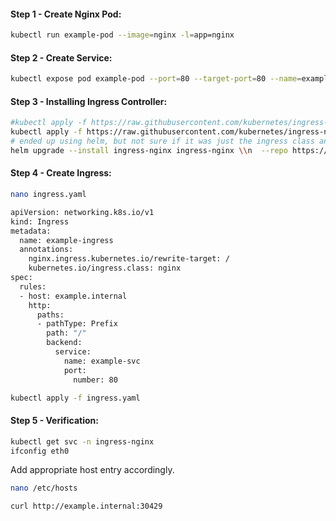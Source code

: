 
#### Step 1 - Create Nginx Pod:
```sh
kubectl run example-pod --image=nginx -l=app=nginx
```
#### Step 2 - Create Service:
```sh
kubectl expose pod example-pod --port=80 --target-port=80 --name=example-svc
```
#### Step 3 - Installing Ingress Controller:
```sh
#kubectl apply -f https://raw.githubusercontent.com/kubernetes/ingress-nginx/controller-v0.41.2/deploy/static/provider/baremetal/deploy.yaml
kubectl apply -f https://raw.githubusercontent.com/kubernetes/ingress-nginx/controller-v1.8.2/deploy/static/provider/baremetal/deploy.yaml
# ended up using helm, but not sure if it was just the ingress class annotation that I was always missing. 
helm upgrade --install ingress-nginx ingress-nginx \\n  --repo https://kubernetes.github.io/ingress-nginx \\n  --namespace ingress-nginx --create-namespace
```
#### Step 4 - Create Ingress:
```sh
nano ingress.yaml
```
```sh
apiVersion: networking.k8s.io/v1
kind: Ingress
metadata:
  name: example-ingress
  annotations:
    nginx.ingress.kubernetes.io/rewrite-target: /
    kubernetes.io/ingress.class: nginx
spec:
  rules:
  - host: example.internal
    http:
      paths:
      - pathType: Prefix
        path: "/"
        backend:
          service:
            name: example-svc
            port:
              number: 80
```
```sh
kubectl apply -f ingress.yaml
```
#### Step 5 - Verification:
```sh
kubectl get svc -n ingress-nginx
ifconfig eth0
```
Add appropriate host entry accordingly.
```sh
nano /etc/hosts
```
```sh
curl http://example.internal:30429
```
